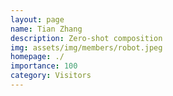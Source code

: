 ```yaml
---
layout: page
name: Tian Zhang
description: Zero-shot composition
img: assets/img/members/robot.jpeg
homepage: ./
importance: 100
category: Visitors
---
```

